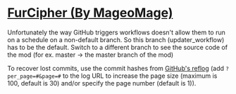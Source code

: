 # [FurCipher (By MageoMage)](https://github.com/MageoMage/FurCipher)

Unfortunately the way GitHub triggers workflows doesn't allow them to run on a schedule on a non-default branch. So this branch (updater_workflow) has to be the default. Switch to a different branch to see the source code of the mod (for ex. master -> the master branch of the mod)

To recover lost commits, use the commit hashes from [GitHub's reflog](https://api.github.com/repos/KtaneModules/FurCipher-MageoMage/events) (add `?per_page=#&page=#` to the log URL to increase the page size (maximum is 100, default is 30) and/or specify the page number (default is 1)).
